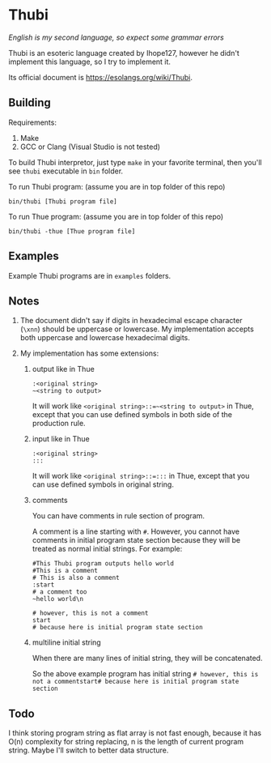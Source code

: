 Thubi
===
*English is my second language, so expect some grammar errors*

Thubi is an esoteric language created by Ihope127, however he didn't implement this language, so I try to implement it.

Its official document is <https://esolangs.org/wiki/Thubi>.

Building
---

Requirements:
1. Make
2. GCC or Clang (Visual Studio is not tested)

To build Thubi interpretor, just type `make` in your favorite terminal, then you'll see `thubi` executable in `bin` folder.

To run Thubi program: (assume you are in top folder of this repo)
```
bin/thubi [Thubi program file]
```

To run Thue program: (assume you are in top folder of this repo)
```
bin/thubi -thue [Thue program file]
```

Examples
---
Example Thubi programs are in `examples` folders.

Notes
---
1. The document didn't say if digits in hexadecimal escape character (`\xnn`) should be uppercase or lowercase. My implementation accepts both uppercase and lowercase hexadecimal digits.

2. My implementation has some extensions:
    1. output like in Thue
        ```
        :<original string>
        ~<string to output>
        ```
        It will work like `<original string>::=~<string to output>` in Thue, except that you can use defined symbols in both side of the production rule.

    2. input like in Thue
        ```
        :<original string>
        :::
        ```
        It will work like `<original string>::=:::` in Thue, except that you can use defined symbols in original string.

    3. comments

        You can have comments in rule section of program.

        A comment is a line starting with `#`. However, you cannot have comments in initial program state section because they will be treated as normal initial strings. For example:
        ```
        #This Thubi program outputs hello world
        #This is a comment
        # This is also a comment
        :start
        # a comment too
        ~hello world\n
        
        # however, this is not a comment
        start
        # because here is initial program state section
        ```
    4. multiline initial string

        When there are many lines of initial string, they will be concatenated.

        So the above example program has initial string `# however, this is not a commentstart# because here is initial program state section`

Todo
---
I think storing program string as flat array is not fast enough, because it has O(n) complexity for string replacing, n is the length of current program string. Maybe I'll switch to better data structure.
